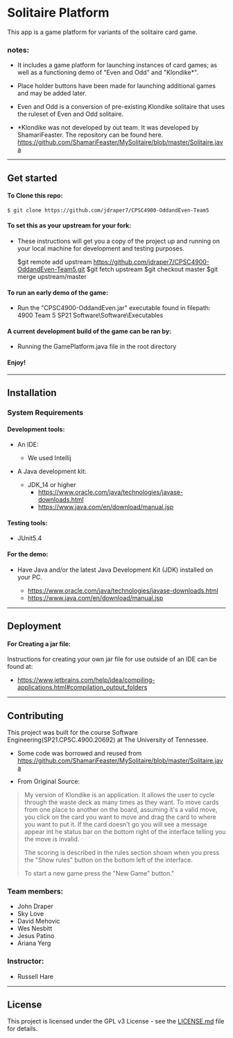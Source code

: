 # Solitaire Platform

This app is a game platform for variants of the solitaire card game.

### notes:
- It includes a game platform for launching instances of card games; as well as a functioning demo of "Even and Odd" and "Klondike*".

- Place holder buttons have been made for launching additional games and may be added later.

- Even and Odd is a conversion of pre-existing Klondike solitaire that uses the ruleset of Even and Odd solitaire.

- *Klondike was not developed by out team. It was developed by ShamariFeaster. The repository can be found here. https://github.com/ShamariFeaster/MySolitaire/blob/master/Solitaire.java

***

## Get started
#### To Clone this repo:

    $ git clone https://github.com/jdraper7/CPSC4900-OddandEven-Team5


#### To set this as your upstream for your fork:
- These instructions will get you a copy of the project up and running on your local machine for development and testing purposes.


    $git remote add upstream https://github.com/jdraper7/CPSC4900-OddandEven-Team5.git
    $git fetch upstream
    $git checkout master
    $git merge upstream/master

#### To run an early demo of the game:
- Run the "CPSC4900-OddandEven.jar" executable found in filepath: 4900 Team 5 SP21 Software\Software\Executables

#### A current development build of the game can be ran by:
- Running the GamePlatform.java file in the root directory

#### Enjoy!
   
***

## Installation

### System Requirements

#### Development tools:
  - An IDE:
    - We used Intellij

- A Java development kit:
  - JDK_14 or higher
    - https://www.oracle.com/java/technologies/javase-downloads.html
    - https://www.java.com/en/download/manual.jsp

#### Testing tools:
 - JUnit5.4

#### For the demo:

 - Have Java and/or the latest Java Development Kit (JDK) installed on your PC.

   - https://www.oracle.com/java/technologies/javase-downloads.html
   - https://www.java.com/en/download/manual.jsp

***

## Deployment

#### For Creating a jar file:

Instructions for creating your own jar file for use outside of an IDE can be found at:
- https://www.jetbrains.com/help/idea/compiling-applications.html#compilation_output_folders

***

## Contributing

This project was built for the course Software Engineering(SP21.CPSC.4900.20692) at The University of Tennessee.

- Some code was borrowed and reused from https://github.com/ShamariFeaster/MySolitaire/blob/master/Solitaire.java

* From Original Source:
>My version of Klondike is an application. It allows the user to cycle through 
the waste deck as many times as they want. To move cards from one place to another 
on the board, assuming it's a valid move, you click on the card you want to move 
and drag the card to where you want to put it. If the card doesn't go you will
see a message appear int he status bar on the bottom right of the interface 
telling you the move is invalid.
> 
>The scoring is described in the rules section shown when you press the "Show rules" 
button on the bottom left of the interface.
>
>To start a new game press the "New Game" button."

### Team members:
- John Draper
- Sky Love
- David Mehovic
- Wes Nesbitt
- Jesus Patino 
- Ariana Yerg

### Instructor:
- Russell Hare 

***

## License
This project is licensed under the GPL v3 License - see the [LICENSE.md](LICENSE.md) file for details.
